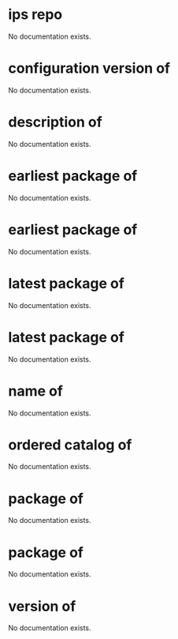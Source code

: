 # ips repo

No documentation exists.

# configuration version of <ips repo>

No documentation exists.

# description of <ips repo>

No documentation exists.

# earliest package <string> of <ips repo>

No documentation exists.

# earliest package of <ips repo>

No documentation exists.

# latest package <string> of <ips repo>

No documentation exists.

# latest package of <ips repo>

No documentation exists.

# name of <ips repo>

No documentation exists.

# ordered catalog of <ips repo>

No documentation exists.

# package <string> of <ips repo>

No documentation exists.

# package of <ips repo>

No documentation exists.

# version of <ips repo>

No documentation exists.
